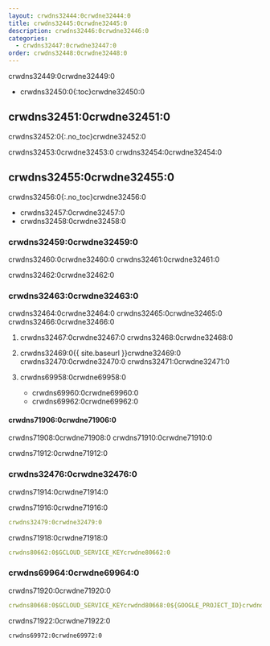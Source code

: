 ```yaml
---
layout: crwdns32444:0crwdne32444:0
title: crwdns32445:0crwdne32445:0
description: crwdns32446:0crwdne32446:0
categories:
  - crwdns32447:0crwdne32447:0
order: crwdns32448:0crwdne32448:0
---
```

crwdns32449:0crwdne32449:0

- crwdns32450:0{:toc}crwdne32450:0

## crwdns32451:0crwdne32451:0

crwdns32452:0{:.no_toc}crwdne32452:0

crwdns32453:0crwdne32453:0 crwdns32454:0crwdne32454:0

## crwdns32455:0crwdne32455:0

crwdns32456:0{:.no_toc}crwdne32456:0

- crwdns32457:0crwdne32457:0
- crwdns32458:0crwdne32458:0

### crwdns32459:0crwdne32459:0

crwdns32460:0crwdne32460:0 crwdns32461:0crwdne32461:0

crwdns32462:0crwdne32462:0

### crwdns32463:0crwdne32463:0

crwdns32464:0crwdne32464:0 crwdns32465:0crwdne32465:0 crwdns32466:0crwdne32466:0

1. crwdns32467:0crwdne32467:0 crwdns32468:0crwdne32468:0

2. crwdns32469:0{{ site.baseurl }}crwdne32469:0 crwdns32470:0crwdne32470:0 crwdns32471:0crwdne32471:0

3. crwdns69958:0crwdne69958:0
    
    - crwdns69960:0crwdne69960:0
    - crwdns69962:0crwdne69962:0

#### crwdns71906:0crwdne71906:0

crwdns71908:0crwdne71908:0 crwdns71910:0crwdne71910:0

crwdns71912:0crwdne71912:0

### crwdns32476:0crwdne32476:0

crwdns71914:0crwdne71914:0

crwdns71916:0crwdne71916:0

```yaml
crwdns32479:0crwdne32479:0
```

crwdns71918:0crwdne71918:0

```yaml
crwdns80662:0$GCLOUD_SERVICE_KEYcrwdne80662:0
```

### crwdns69964:0crwdne69964:0

crwdns71920:0crwdne71920:0

```yaml
crwdns80668:0$GCLOUD_SERVICE_KEYcrwdnd80668:0${GOOGLE_PROJECT_ID}crwdnd80668:0${GOOGLE_COMPUTE_ZONE}crwdne80668:0
```

crwdns71922:0crwdne71922:0

```bash
crwdns69972:0crwdne69972:0
```